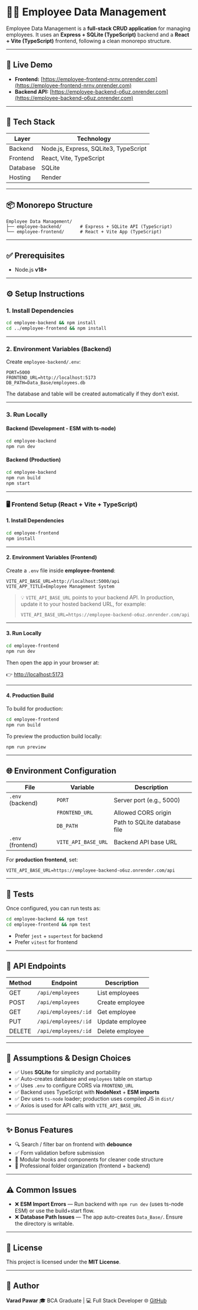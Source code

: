 # 🧑‍💼 Employee Data Management

Employee Data Management is a **full-stack CRUD application** for managing employees.
It uses an **Express + SQLite (TypeScript)** backend and a **React + Vite (TypeScript)** frontend, following a clean monorepo structure.

---

## 🚀 Live Demo

- **Frontend:** [https://employee-frontend-nrnv.onrender.com](https://employee-frontend-nrnv.onrender.com)
- **Backend API:** [https://employee-backend-o6uz.onrender.com](https://employee-backend-o6uz.onrender.com)

---

## 🧠 Tech Stack

| Layer    | Technology                            |
| -------- | ------------------------------------- |
| Backend  | Node.js, Express, SQLite3, TypeScript |
| Frontend | React, Vite, TypeScript               |
| Database | SQLite                                |
| Hosting  | Render                                |

---

## 📦 Monorepo Structure

```
Employee Data Management/
├── employee-backend/       # Express + SQLite API (TypeScript)
└── employee-frontend/      # React + Vite App (TypeScript)
```

---

## ✅ Prerequisites

- Node.js **v18+**

---

## ⚙️ Setup Instructions

### 1. Install Dependencies

```bash
cd employee-backend && npm install
cd ../employee-frontend && npm install
```

---

### 2. Environment Variables (Backend)

Create `employee-backend/.env`:

```env
PORT=5000
FRONTEND_URL=http://localhost:5173
DB_PATH=Data_Base/employees.db
```

The database and table will be created automatically if they don’t exist.

---

### 3. Run Locally

#### Backend (Development - ESM with ts-node)

```bash
cd employee-backend
npm run dev
```

#### Backend (Production)

```bash
cd employee-backend
npm run build
npm start
```

---

### 🖥️ Frontend Setup (React + Vite + TypeScript)

#### 1. Install Dependencies

```bash
cd employee-frontend
npm install
```

---

#### 2. Environment Variables (Frontend)

Create a `.env` file inside **employee-frontend**:

```env
VITE_API_BASE_URL=http://localhost:5000/api
VITE_APP_TITLE=Employee Management System
```

> 💡 `VITE_API_BASE_URL` points to your backend API.
> In production, update it to your hosted backend URL, for example:
>
> ```env
> VITE_API_BASE_URL=https://employee-backend-o6uz.onrender.com/api
> ```

---

#### 3. Run Locally

```bash
cd employee-frontend
npm run dev
```

Then open the app in your browser at:

👉 [http://localhost:5173](http://localhost:5173)

---

#### 4. Production Build

To build for production:

```bash
cd employee-frontend
npm run build
```

To preview the production build locally:

```bash
npm run preview
```

---

## 🌐 Environment Configuration

| File              | Variable            | Description                  |
| ----------------- | ------------------- | ---------------------------- |
| `.env` (backend)  | `PORT`              | Server port (e.g., 5000)     |
|                   | `FRONTEND_URL`      | Allowed CORS origin          |
|                   | `DB_PATH`           | Path to SQLite database file |
| `.env` (frontend) | `VITE_API_BASE_URL` | Backend API base URL         |

For **production frontend**, set:

```env
VITE_API_BASE_URL=https://employee-backend-o6uz.onrender.com/api
```

---

## 🧪 Tests

Once configured, you can run tests as:

```bash
cd employee-backend && npm test
cd employee-frontend && npm test
```

- Prefer `jest` + `supertest` for backend
- Prefer `vitest` for frontend

---

## 📡 API Endpoints

| Method | Endpoint             | Description     |
| ------ | -------------------- | --------------- |
| GET    | `/api/employees`     | List employees  |
| POST   | `/api/employees`     | Create employee |
| GET    | `/api/employees/:id` | Get employee    |
| PUT    | `/api/employees/:id` | Update employee |
| DELETE | `/api/employees/:id` | Delete employee |

---

## 📝 Assumptions & Design Choices

- ✅ Uses **SQLite** for simplicity and portability
- ✅ Auto-creates database and `employees` table on startup
- ✅ Uses `.env` to configure CORS via `FRONTEND_URL`
- ✅ Backend uses TypeScript with **NodeNext** + **ESM imports**
- ✅ Dev uses `ts-node` loader; production uses compiled JS in `dist/`
- ✅ Axios is used for API calls with `VITE_API_BASE_URL`

---

## ✨ Bonus Features

- 🔍 Search / filter bar on frontend with **debounce**
- ✅ Form validation before submission
- 🧠 Modular hooks and components for cleaner code structure
- 🌈 Professional folder organization (frontend + backend)

---

## ⚠️ Common Issues

- ❌ **ESM Import Errors** — Run backend with `npm run dev` (uses ts-node ESM) or use the build+start flow.
- ❌ **Database Path Issues** — The app auto-creates `Data_Base/`. Ensure the directory is writable.

---

## 📜 License

This project is licensed under the **MIT License**.

---

## 👤 Author

**Varad Pawar**
🎓 BCA Graduate | 💻 Full Stack Developer
🌐 [GitHub](https://github.com/varad-pawar1/Employee-Data-Management)
